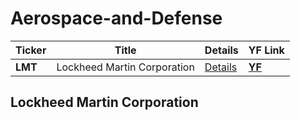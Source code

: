# Aerospace-and-Defense
Ticker | Title | Details | YF Link
--- | --- | --- | ---
| **LMT** | Lockheed Martin Corporation | [Details](#Lockheed-Martin-Corporation) | **[YF](https://finance.yahoo.com/quote/LMT)** |

## Lockheed Martin Corporation
